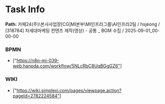 # Task Info

**Path:** 카페24(주)\본사사업장\[CG]MI본부\MI인프라그룹\AI인프라2팀 / hsjeong / [318784] 차세대마케팅 컨텐츠 제작(영상) - 공통 _ BGM 수집 / 2025-09-01_00-00-00

### BPMN
- ["https://n8n-mi-039-web.hanpda.com/workflow/5NLcRbC8UqBGgGZ6"]

### WIKI
- ["https://wiki.simplexi.com/pages/viewpage.action?pageId=2782224584"]

